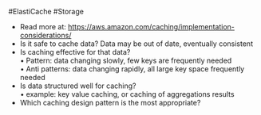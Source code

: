 #ElastiCache #Storage 

- Read more at: https://aws.amazon.com/caching/implementation-considerations/
- Is it safe to cache data? Data may be out of date, eventually consistent
- Is caching effective for that data?  
    • Pattern: data changing slowly, few keys are frequently needed  
    • Anti patterns: data changing rapidly, all large key space frequently needed
- Is data structured well for caching?  
    • example: key value caching, or caching of aggregations results
- Which caching design pattern is the most appropriate?